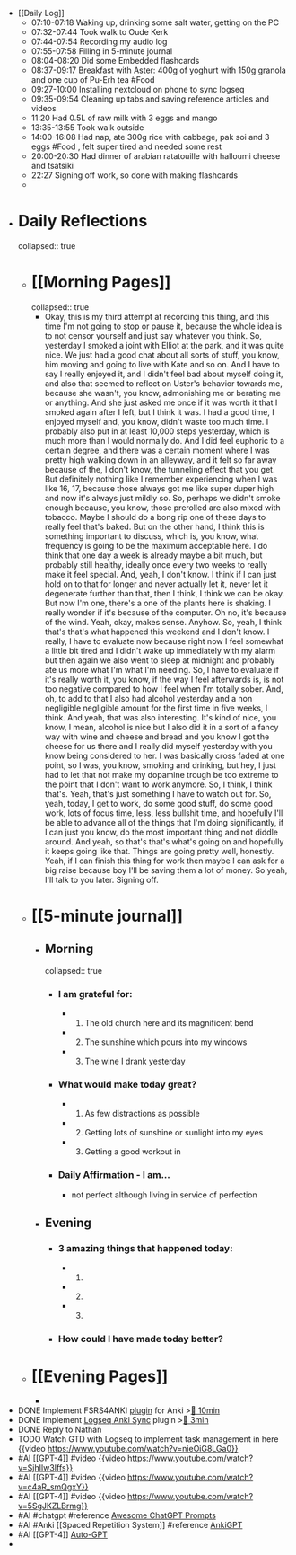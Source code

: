 - [[Daily Log]]
	- 07:10-07:18 Waking up, drinking some salt water, getting on the PC
	- 07:32-07:44 Took walk to Oude Kerk
	- 07:44-07:54 Recording my audio log
	- 07:55-07:58 Filling in 5-minute journal
	- 08:04-08:20 Did some Embedded flashcards
	- 08:37-09:17 Breakfast with Aster: 400g of yoghurt with 150g granola and one cup of Pu-Erh tea #Food
	- 09:27-10:00 Installing nextcloud on phone to sync logseq
	- 09:35-09:54 Cleaning up tabs and saving reference articles and videos
	- 11:20 Had 0.5L of raw milk with 3 eggs and mango
	- 13:35-13:55 Took walk outside
	- 14:00-16:08 Had nap, ate 300g rice with cabbage, pak soi and 3 eggs #Food , felt super tired and needed some rest
	- 20:00-20:30 Had dinner of arabian ratatouille with halloumi cheese and tsatsiki
	- 22:27 Signing off work, so done with making flashcards
	-
- # Daily Reflections
  collapsed:: true
	- # [[Morning Pages]]
	  collapsed:: true
		- Okay, this is my third attempt at recording this thing, and this time I'm not going to stop or pause it, because the whole idea is to not censor yourself and just say whatever you think. So, yesterday I smoked a joint with Elliot at the park, and it was quite nice. We just had a good chat about all sorts of stuff, you know, him moving and going to live with Kate and so on. And I have to say I really enjoyed it, and I didn't feel bad about myself doing it, and also that seemed to reflect on Uster's behavior towards me, because she wasn't, you know, admonishing me or berating me or anything. And she just asked me once if it was worth it that I smoked again after I left, but I think it was. I had a good time, I enjoyed myself and, you know, didn't waste too much time. I probably also put in at least 10,000 steps yesterday, which is much more than I would normally do. And I did feel euphoric to a certain degree, and there was a certain moment where I was pretty high walking down in an alleyway, and it felt so far away because of the, I don't know, the tunneling effect that you get. But definitely nothing like I remember experiencing when I was like 16, 17, because those always got me like super duper high and now it's always just mildly so. So, perhaps we didn't smoke enough because, you know, those prerolled are also mixed with tobacco. Maybe I should do a bong rip one of these days to really feel that's baked. But on the other hand, I think this is something important to discuss, which is, you know, what frequency is going to be the maximum acceptable here. I do think that one day a week is already maybe a bit much, but probably still healthy, ideally once every two weeks to really make it feel special. And, yeah, I don't know. I think if I can just hold on to that for longer and never actually let it, never let it degenerate further than that, then I think, I think we can be okay. But now I'm one, there's a one of the plants here is shaking. I really wonder if it's because of the computer. Oh no, it's because of the wind. Yeah, okay, makes sense. Anyhow. So, yeah, I think that's that's what happened this weekend and I don't know. I really, I have to evaluate now because right now I feel somewhat a little bit tired and I didn't wake up immediately with my alarm but then again we also went to sleep at midnight and probably ate us more what I'm what I'm needing. So, I have to evaluate if it's really worth it, you know, if the way I feel afterwards is, is not too negative compared to how I feel when I'm totally sober. And, oh, to add to that I also had alcohol yesterday and a non negligible negligible amount for the first time in five weeks, I think. And yeah, that was also interesting. It's kind of nice, you know, I mean, alcohol is nice but I also did it in a sort of a fancy way with wine and cheese and bread and you know I got the cheese for us there and I really did myself yesterday with you know being considered to her. I was basically cross faded at one point, so I was, you know, smoking and drinking, but hey, I just had to let that not make my dopamine trough be too extreme to the point that I don't want to work anymore. So, I think, I think that's. Yeah, that's just something I have to watch out for. So, yeah, today, I get to work, do some good stuff, do some good work, lots of focus time, less, less bullshit time, and hopefully I'll be able to advance all of the things that I'm doing significantly, if I can just you know, do the most important thing and not diddle around. And yeah, so that's that's what's going on and hopefully it keeps going like that. Things are going pretty well, honestly. Yeah, if I can finish this thing for work then maybe I can ask for a big raise because boy I'll be saving them a lot of money. So yeah, I'll talk to you later. Signing off.
	- # [[5-minute journal]]
		- ## Morning
		  collapsed:: true
			- ### I am grateful for:
				- 1. The old church here and its magnificent bend
				- 2. The sunshine which pours into my windows
				- 3. The wine I drank yesterday
			- ### What would make today great?
				- 1. As few distractions as possible
				- 2. Getting lots of sunshine or sunlight into my eyes
				- 3. Getting a good workout in
			- ### Daily Affirmation - I am...
				- not perfect although living in service of perfection
		- ## Evening
			- ### 3 amazing things that happened today:
				- 1.
				- 2.
				- 3.
			- ### How could I have made today better?
	- # [[Evening Pages]]
		-
- DONE Implement FSRS4ANKI [plugin](https://github.com/open-spaced-repetition/fsrs4anki) for Anki >[🍅 10min](#agenda-pomo://?t=f-1680712810555-600)
- DONE Implement [Logseq Anki Sync](https://github.com/debanjandhar12/logseq-anki-sync) plugin >[🍅 3min](#agenda-pomo://?t=p-1680701159376-153)
- DONE Reply to Nathan
- TODO Watch GTD with Logseq to implement task management in here {{video https://www.youtube.com/watch?v=nieOiG8LGa0}}
- #AI [[GPT-4]] #video {{video https://www.youtube.com/watch?v=SjhIlw3Iffs}}
- #AI [[GPT-4]] #video {{video https://www.youtube.com/watch?v=c4aR_smQgxY}}
- #AI [[GPT-4]] #video {{video https://www.youtube.com/watch?v=5SgJKZLBrmg}}
- #AI #chatgpt #reference [Awesome ChatGPT Prompts](https://github.com/f/awesome-chatgpt-prompts)
- #AI #Anki [[Spaced Repetition System]] #reference [AnkiGPT](https://medium.com/@JarrettYe/casting-a-spell-on-chatgpt-let-it-write-anki-cards-for-you-a-prompt-engineering-case-fd7d577b9d94)
- #AI [[GPT-4]] [Auto-GPT](https://github.com/Torantulino/Auto-GPT)
-